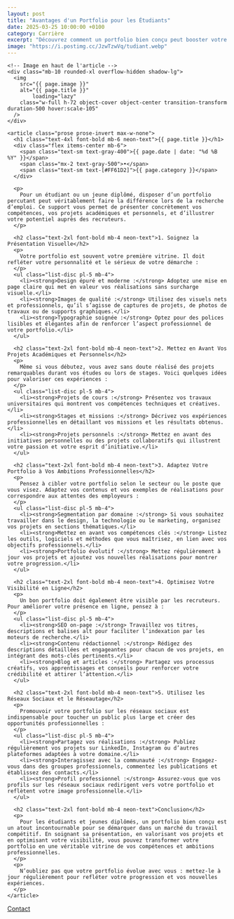 ```yaml
---
layout: post
title: "Avantages d'un Portfolio pour les Étudiants"
date: 2025-03-25 10:00:00 +0100
category: Carrière
excerpt: "Découvrez comment un portfolio bien conçu peut booster votre entrée sur le marché du travail, en mettant en valeur vos compétences et projets."
image: "https://i.postimg.cc/JzwTzwVq/tudiant.webp"
---
```


<main class="pt-24 pb-16 bg-[#0A0118] text-white">
  <div class="container mx-auto px-4 max-w-4xl">

    <!-- Image en haut de l'article -->
    <div class="mb-10 rounded-xl overflow-hidden shadow-lg">
      <img 
        src="{{ page.image }}" 
        alt="{{ page.title }}" 
            loading="lazy"
        class="w-full h-72 object-cover object-center transition-transform duration-500 hover:scale-105"
      />
    </div>

    <article class="prose prose-invert max-w-none">
      <h1 class="text-4xl font-bold mb-6 neon-text">{{ page.title }}</h1>
      <div class="flex items-center mb-6">
        <span class="text-sm text-gray-400">{{ page.date | date: "%d %B %Y" }}</span>
        <span class="mx-2 text-gray-500">•</span>
        <span class="text-sm text-[#FF61D2]">{{ page.category }}</span>
      </div>
      
      <p>
        Pour un étudiant ou un jeune diplômé, disposer d’un portfolio percutant peut véritablement faire la différence lors de la recherche d’emploi. Ce support vous permet de présenter concrètement vos compétences, vos projets académiques et personnels, et d’illustrer votre potentiel auprès des recruteurs.
      </p>

      <h2 class="text-2xl font-bold mb-4 neon-text">1. Soignez la Présentation Visuelle</h2>
      <p>
        Votre portfolio est souvent votre première vitrine. Il doit refléter votre personnalité et le sérieux de votre démarche :
      </p>
      <ul class="list-disc pl-5 mb-4">
        <li><strong>Design épuré et moderne :</strong> Adoptez une mise en page claire qui met en valeur vos réalisations sans surcharge visuelle.</li>
        <li><strong>Images de qualité :</strong> Utilisez des visuels nets et professionnels, qu’il s’agisse de captures de projets, de photos de travaux ou de supports graphiques.</li>
        <li><strong>Typographie soignée :</strong> Optez pour des polices lisibles et élégantes afin de renforcer l’aspect professionnel de votre portfolio.</li>
      </ul>

      <h2 class="text-2xl font-bold mb-4 neon-text">2. Mettez en Avant Vos Projets Académiques et Personnels</h2>
      <p>
        Même si vous débutez, vous avez sans doute réalisé des projets remarquables durant vos études ou lors de stages. Voici quelques idées pour valoriser ces expériences :
      </p>
      <ul class="list-disc pl-5 mb-4">
        <li><strong>Projets de cours :</strong> Présentez vos travaux universitaires qui montrent vos compétences techniques et créatives.</li>
        <li><strong>Stages et missions :</strong> Décrivez vos expériences professionnelles en détaillant vos missions et les résultats obtenus.</li>
        <li><strong>Projets personnels :</strong> Mettez en avant des initiatives personnelles ou des projets collaboratifs qui illustrent votre passion et votre esprit d’initiative.</li>
      </ul>

      <h2 class="text-2xl font-bold mb-4 neon-text">3. Adaptez Votre Portfolio à Vos Ambitions Professionnelles</h2>
      <p>
        Pensez à cibler votre portfolio selon le secteur ou le poste que vous visez. Adaptez vos contenus et vos exemples de réalisations pour correspondre aux attentes des employeurs :
      </p>
      <ul class="list-disc pl-5 mb-4">
        <li><strong>Segmentation par domaine :</strong> Si vous souhaitez travailler dans le design, la technologie ou le marketing, organisez vos projets en sections thématiques.</li>
        <li><strong>Mettez en avant vos compétences clés :</strong> Listez les outils, logiciels et méthodes que vous maîtrisez, en lien avec vos objectifs professionnels.</li>
        <li><strong>Portfolio évolutif :</strong> Mettez régulièrement à jour vos projets et ajoutez vos nouvelles réalisations pour montrer votre progression.</li>
      </ul>

      <h2 class="text-2xl font-bold mb-4 neon-text">4. Optimisez Votre Visibilité en Ligne</h2>
      <p>
        Un bon portfolio doit également être visible par les recruteurs. Pour améliorer votre présence en ligne, pensez à :
      </p>
      <ul class="list-disc pl-5 mb-4">
        <li><strong>SEO on-page :</strong> Travaillez vos titres, descriptions et balises alt pour faciliter l’indexation par les moteurs de recherche.</li>
        <li><strong>Contenu rédactionnel :</strong> Rédigez des descriptions détaillées et engageantes pour chacun de vos projets, en intégrant des mots-clés pertinents.</li>
        <li><strong>Blog et articles :</strong> Partagez vos processus créatifs, vos apprentissages et conseils pour renforcer votre crédibilité et attirer l’attention.</li>
      </ul>

      <h2 class="text-2xl font-bold mb-4 neon-text">5. Utilisez les Réseaux Sociaux et le Réseautage</h2>
      <p>
        Promouvoir votre portfolio sur les réseaux sociaux est indispensable pour toucher un public plus large et créer des opportunités professionnelles :
      </p>
      <ul class="list-disc pl-5 mb-4">
        <li><strong>Partagez vos réalisations :</strong> Publiez régulièrement vos projets sur LinkedIn, Instagram ou d’autres plateformes adaptées à votre domaine.</li>
        <li><strong>Interagissez avec la communauté :</strong> Engagez-vous dans des groupes professionnels, commentez les publications et établissez des contacts.</li>
        <li><strong>Profil professionnel :</strong> Assurez-vous que vos profils sur les réseaux sociaux redirigent vers votre portfolio et reflètent votre image professionnelle.</li>
      </ul>

      <h2 class="text-2xl font-bold mb-4 neon-text">Conclusion</h2>
      <p>
        Pour les étudiants et jeunes diplômés, un portfolio bien conçu est un atout incontournable pour se démarquer dans un marché du travail compétitif. En soignant sa présentation, en valorisant vos projets et en optimisant votre visibilité, vous pouvez transformer votre portfolio en une véritable vitrine de vos compétences et ambitions professionnelles.
      </p>
      <p>
        N’oubliez pas que votre portfolio évolue avec vous : mettez-le à jour régulièrement pour refléter votre progression et vos nouvelles expériences.
      </p>
    </article>
  </div>
</main>
<!-- Bouton CTA sticky -->
<a href="https://athenapro.ovh/Contact.html" class="fixed bottom-4 right-4 bg-[#FF61D2] text-white font-bold py-3 px-5 rounded-full shadow-lg transition-all hover:scale-105 hover:shadow-2xl">
  Contact
</a>
